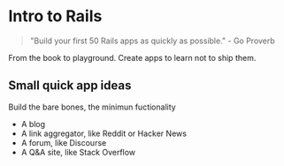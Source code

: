 # Intro to Rails
> "Build your first 50 Rails apps as quickly as possible." - Go Proverb

From the book to playground. Create apps to learn not to ship them.

## Small quick app ideas
Build the bare bones, the minimun fuctionality

* A blog
* A link aggregator, like Reddit or Hacker News
* A forum, like Discourse
* A Q&A site, like Stack Overflow
